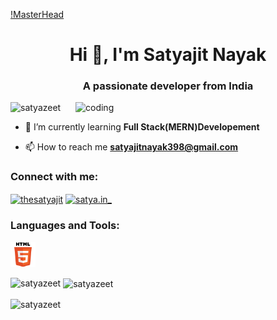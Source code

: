[!MasterHead](https://media.licdn.com/dms/image/C4D16AQGrmMOXqyMXEg/profile-displaybackgroundimage-shrink_350_1400/0/1667929106219?e=1680134400&v=beta&t=ZrAGkf8A7gYhz6Z_d1UblvRdKqCIXzgxTe2ffhaKRaQ)
<h1 align="center">Hi 👋, I'm Satyajit Nayak</h1>
<h3 align="center">A passionate developer from India</h3>
<img align="right" alt="coding" width="400" src="https://miro.medium.com/max/1360/1*IRGHmiGsa16stedQvIaZfw.gif">

<p align="left"> <img src="https://komarev.com/ghpvc/?username=satyazeet&label=Profile%20views&color=0e75b6&style=flat" alt="satyazeet" /> </p>

- 🌱 I’m currently learning **Full Stack(MERN)Developement**

- 📫 How to reach me **satyajitnayak398@gmail.com**

<h3 align="left">Connect with me:</h3>
<p align="left">
<a href="https://linkedin.com/in/thesatyajit" target="blank"><img align="center" src="https://raw.githubusercontent.com/rahuldkjain/github-profile-readme-generator/master/src/images/icons/Social/linked-in-alt.svg" alt="thesatyajit" height="30" width="40" /></a>
<a href="https://instagram.com/satya.in_" target="blank"><img align="center" src="https://raw.githubusercontent.com/rahuldkjain/github-profile-readme-generator/master/src/images/icons/Social/instagram.svg" alt="satya.in_" height="30" width="40" /></a>
</p>

<h3 align="left">Languages and Tools:</h3>
<p align="left"> <a href="https://www.w3.org/html/" target="_blank" rel="noreferrer"> <img src="https://raw.githubusercontent.com/devicons/devicon/master/icons/html5/html5-original-wordmark.svg" alt="html5" width="40" height="40"/> </a> </p>

<p><img align="left" src="https://github-readme-stats.vercel.app/api/top-langs?username=satyazeet&show_icons=true&locale=en&layout=compact" alt="satyazeet" /></p>

<p>&nbsp;<img align="center" src="https://github-readme-stats.vercel.app/api?username=satyazeet&show_icons=true&locale=en" alt="satyazeet" /></p>

<p><img align="center" src="https://github-readme-streak-stats.herokuapp.com/?user=satyazeet&" alt="satyazeet" /></p>
